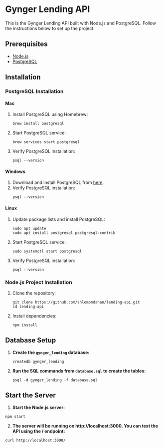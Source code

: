 # Gynger Lending API

This is the Gynger Lending API built with Node.js and PostgreSQL. Follow the instructions below to set up the project.

## Prerequisites

- [Node.js](https://nodejs.org/)
- [PostgreSQL](https://www.postgresql.org/)

## Installation

### PostgreSQL Installation

#### Mac

1. Install PostgreSQL using Homebrew:

   ```
   brew install postgresql
   ```

2. Start PostgreSQL service:

   ```
   brew services start postgresql
   ```

3. Verify PostgreSQL installation:
   ```
   psql --version
   ```

#### Windows

1. Download and install PostgreSQL from [here](https://www.postgresql.org/download/windows/).
2. Verify PostgreSQL installation:
   ```
   psql --version
   ```

#### Linux

1. Update package lists and install PostgreSQL:

   ```
   sudo apt update
   sudo apt install postgresql postgresql-contrib
   ```

2. Start PostgreSQL service:

   ```
   sudo systemctl start postgresql
   ```
   
3. Verify PostgreSQL installation:
   ```
   psql --version
   ```

### Node.js Project Installation

1. Clone the repository:

   ```
   git clone https://github.com/shlomomdahan/lending-api.git
   cd lending-api
   ```

2. Install dependencies:
   ```
   npm install
   ```

## Database Setup

1. **Create the `gynger_lending` database:**
   ```
   createdb gynger_lending
   ```

2. **Run the SQL commands from `database.sql` to create the tables:**
   ```
   psql -d gynger_lending -f database.sql
   ```

## Start the Server

1. **Start the Node.js server:**
```
npm start
```
2. **The server will be running on http://localhost:3000. You can test the API using the / endpoint:**
```
curl http://localhost:3000/
```



